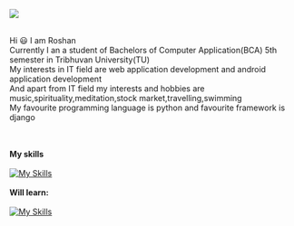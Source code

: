 ![](https://komarev.com/ghpvc/?username=Roshan2059)<br><br>

Hi 😃 I am Roshan<br>
Currently I an a student of Bachelors of Computer Application(BCA) 5th semester in Tribhuvan University(TU)<br>
My interests in IT field are web application development and android application development<br>
And apart from IT field my interests and hobbies are music,spirituality,meditation,stock market,travelling,swimming<br>
My favourite programming language is python and favourite framework is django

<br><br>
**My skills**<br><br>
[![My Skills](https://skillicons.dev/icons?i=html,css,js,jquery,bootstrap,php,mysql,postgres,c,java,figma,git,github,vscode&perline=5)](https://skillicons.dev)
<br><br>
**Will learn:**<br><br>
[![My Skills](https://skillicons.dev/icons?i=python,django,react,redux,tailwind,cs,docker)](https://skillicons.dev)
